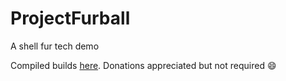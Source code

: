# ProjectFurball
 A shell fur tech demo

Compiled builds [here](https://queenofsquiggles.itch.io/project-furball). Donations appreciated but not required :smile:
